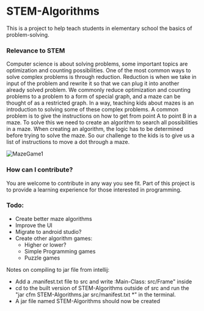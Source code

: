 # STEM-Algorithms
This is a project to help teach students in elementary school the basics of problem-solving.

### Relevance to STEM
Computer science is about solving problems, some important topics are optimization and counting possibilities. 
One of the most common ways to solve complex problems is through reduction.
Reduction is when we take in input of the problem and rewrite it so that we can plug it into another already solved problem. 
We commonly reduce optimization and counting problems to a problem to a form of special graph, and a maze can be thought of as a restricted graph. 
In a way, teaching kids about mazes is an introduction to solving some of these complex problems.
A common problem is to give the instructions on how to get from point A to point B in a maze. 
To solve this we need to create an algorithm to search all possibilities in a maze. 
When creating an algorithm, the logic has to be determined before trying to solve the maze. 
So our challenge to the kids is to give us a list of instructions to move a dot through a maze.

![MazeGame1](https://github.com/CSE-Club-ISU/STEM-Algorithms/assets/7538725/03e102ba-80a2-475a-a29d-aafb5ac64442)

### How can I contribute?

You are welcome to contribute in any way you see fit.
Part of this project is to provide a learning experience for those interested in programming.

### Todo:
* Create better maze algorithms
* Improve the UI
* Migrate to android studio?
* Create other algorithm games:
  * Higher or lower?
  * Simple Programming games
  * Puzzle games

Notes on compiling to jar file from intellij:
* Add a .manifest.txt file to src and write :Main-Class: src/Frame" inside
* cd to the built version of STEM-Algorithms outside of src and run the "jar cfm STEM-Algorithms.jar src/manifest.txt *" in the terminal.
* A jar file named STEM-Algorithms should now be created
